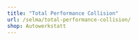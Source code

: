 ```yaml
---
title: "Total Performance Collision"
url: /selma/total-performance-collision/
shop: Autowerkstatt
---
```

